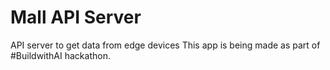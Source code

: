# Mall API Server
API server to get data from edge devices
This app is being made as part of #BuildwithAI hackathon.
